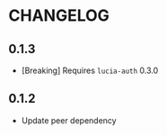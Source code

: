 # CHANGELOG

## 0.1.3

- [Breaking] Requires `lucia-auth` 0.3.0

## 0.1.2

- Update peer dependency
